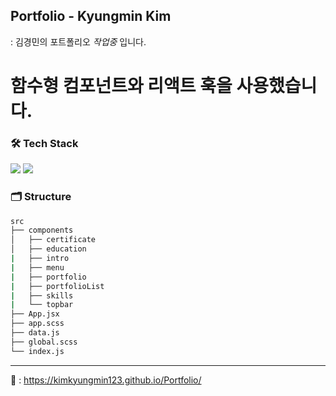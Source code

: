 ## Portfolio - Kyungmin Kim

: 김경민의 포트폴리오 _작업중_ 입니다.

# 함수형 컴포넌트와 리액트 훅을 사용했습니다.

### 🛠 Tech Stack

<img src="https://img.shields.io/badge/React-61DAFB?style=flat-square&logo=React&logoColor=white"/>
<img src="https://img.shields.io/badge/Sass-CC6699?style=flat-square&logo=Sass&logoColor=white"/>

### 🗂 Structure

```bash
src
├── components
│   ├── certificate
│   ├── education
|   ├── intro
|   ├── menu
|   ├── portfolio
|   ├── portfolioList
|   ├── skills
|   └── topbar
├── App.jsx
├── app.scss
├── data.js
├── global.scss
└── index.js
```

---

👀 : https://kimkyungmin123.github.io/Portfolio/
